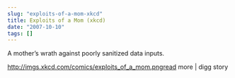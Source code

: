 ```yaml
---
slug: "exploits-of-a-mom-xkcd"
title: Exploits of a Mom (xkcd)
date: "2007-10-10"
tags: []
---
```

A mother’s wrath against poorly sanitized data inputs.

http://imgs.xkcd.com/comics/exploits_of_a_mom.pngread more | digg story
